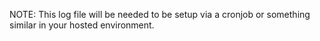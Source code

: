 NOTE: This log file will be needed to be setup via a cronjob or something similar in your hosted environment.

